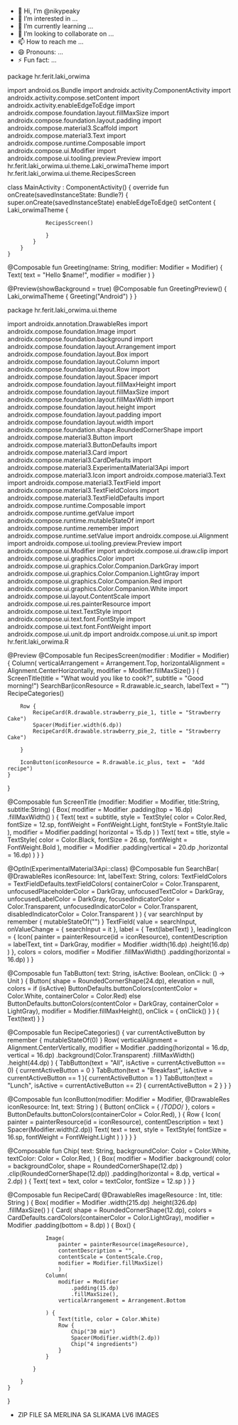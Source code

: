 - 👋 Hi, I’m @nikypeaky
- 👀 I’m interested in ...
- 🌱 I’m currently learning ...
- 💞️ I’m looking to collaborate on ...
- 📫 How to reach me ...
- 😄 Pronouns: ...
- ⚡ Fun fact: ...



package hr.ferit.laki_orwima

import android.os.Bundle
import androidx.activity.ComponentActivity
import androidx.activity.compose.setContent
import androidx.activity.enableEdgeToEdge
import androidx.compose.foundation.layout.fillMaxSize
import androidx.compose.foundation.layout.padding
import androidx.compose.material3.Scaffold
import androidx.compose.material3.Text
import androidx.compose.runtime.Composable
import androidx.compose.ui.Modifier
import androidx.compose.ui.tooling.preview.Preview
import hr.ferit.laki_orwima.ui.theme.Laki_orwimaTheme
import hr.ferit.laki_orwima.ui.theme.RecipesScreen

class MainActivity : ComponentActivity() {
    override fun onCreate(savedInstanceState: Bundle?) {
        super.onCreate(savedInstanceState)
        enableEdgeToEdge()
        setContent {
            Laki_orwimaTheme {

                RecipesScreen()

                }
            }
        }
    }


@Composable
fun Greeting(name: String, modifier: Modifier = Modifier) {
    Text(
        text = "Hello $name!",
        modifier = modifier
    )
}

@Preview(showBackground = true)
@Composable
fun GreetingPreview() {
    Laki_orwimaTheme {
        Greeting("Android")
    }
}


package hr.ferit.laki_orwima.ui.theme

import androidx.annotation.DrawableRes
import androidx.compose.foundation.Image
import androidx.compose.foundation.background
import androidx.compose.foundation.layout.Arrangement
import androidx.compose.foundation.layout.Box
import androidx.compose.foundation.layout.Column
import androidx.compose.foundation.layout.Row
import androidx.compose.foundation.layout.Spacer
import androidx.compose.foundation.layout.fillMaxHeight
import androidx.compose.foundation.layout.fillMaxSize
import androidx.compose.foundation.layout.fillMaxWidth
import androidx.compose.foundation.layout.height
import androidx.compose.foundation.layout.padding
import androidx.compose.foundation.layout.width
import androidx.compose.foundation.shape.RoundedCornerShape
import androidx.compose.material3.Button
import androidx.compose.material3.ButtonDefaults
import androidx.compose.material3.Card
import androidx.compose.material3.CardDefaults
import androidx.compose.material3.ExperimentalMaterial3Api
import androidx.compose.material3.Icon
import androidx.compose.material3.Text
import androidx.compose.material3.TextField
import androidx.compose.material3.TextFieldColors
import androidx.compose.material3.TextFieldDefaults
import androidx.compose.runtime.Composable
import androidx.compose.runtime.getValue
import androidx.compose.runtime.mutableStateOf
import androidx.compose.runtime.remember
import androidx.compose.runtime.setValue
import androidx.compose.ui.Alignment
import androidx.compose.ui.tooling.preview.Preview
import androidx.compose.ui.Modifier
import androidx.compose.ui.draw.clip
import androidx.compose.ui.graphics.Color
import androidx.compose.ui.graphics.Color.Companion.DarkGray
import androidx.compose.ui.graphics.Color.Companion.LightGray
import androidx.compose.ui.graphics.Color.Companion.Red
import androidx.compose.ui.graphics.Color.Companion.White
import androidx.compose.ui.layout.ContentScale
import androidx.compose.ui.res.painterResource
import androidx.compose.ui.text.TextStyle
import androidx.compose.ui.text.font.FontStyle
import androidx.compose.ui.text.font.FontWeight
import androidx.compose.ui.unit.dp
import androidx.compose.ui.unit.sp
import hr.ferit.laki_orwima.R

@Preview
@Composable
fun RecipesScreen(modifier : Modifier = Modifier) {
    Column(
        verticalArrangement = Arrangement.Top,
        horizontalAlignment = Alignment.CenterHorizontally,
        modifier = Modifier.fillMaxSize()
    ) {
        ScreenTitle(title = "What would you like to cook?", subtitle =  "Good morning!")
        SearchBar(iconResource = R.drawable.ic_search, labelText = "")
        RecipeCategories()

        Row {
            RecipeCard(R.drawable.strawberry_pie_1, title = "Strawberry Cake")
            Spacer(Modifier.width(6.dp))
            RecipeCard(R.drawable.strawberry_pie_2, title = "Strawberry Cake")

        }

        IconButton(iconResource = R.drawable.ic_plus, text =  "Add recipe")
    }
}

@Composable
fun ScreenTitle (modifier: Modifier = Modifier, title:String, subtitle:String) {
    Box(
        modifier = Modifier
            .padding(top = 16.dp)
            .fillMaxWidth()
    ) {
        Text(
            text = subtitle,
            style = TextStyle(
                color = Color.Red, fontSize = 12.sp,
                fontWeight = FontWeight.Light, fontStyle = FontStyle.Italic
            ),
            modifier = Modifier.padding(
                horizontal = 15.dp
            )
        )
        Text(
            text = title,
            style = TextStyle(
                color = Color.Black,
                fontSize = 26.sp,
                fontWeight = FontWeight.Bold
            ),
            modifier = Modifier
                .padding(vertical = 20.dp ,horizontal = 16.dp)
        )
    }
}

@OptIn(ExperimentalMaterial3Api::class)
@Composable
fun SearchBar(
    @DrawableRes iconResource: Int,
    labelText: String,
    colors: TextFieldColors = TextFieldDefaults.textFieldColors(
        containerColor = Color.Transparent,
        unfocusedPlaceholderColor = DarkGray,
        unfocusedTextColor = DarkGray,
        unfocusedLabelColor = DarkGray,
        focusedIndicatorColor = Color.Transparent,
        unfocusedIndicatorColor = Color.Transparent,
        disabledIndicatorColor = Color.Transparent
    )
) {
    var searchInput by remember {
        mutableStateOf("")
    }
    TextField(
        value = searchInput,
        onValueChange = { searchInput = it },
        label = {
            Text(labelText)
        },
        leadingIcon = {
            Icon(
                painter = painterResource(id = iconResource),
                contentDescription = labelText,
                tint = DarkGray,
                modifier = Modifier
                    .width(16.dp)
                    .height(16.dp)
            )
        },
        colors = colors,
        modifier = Modifier
            .fillMaxWidth()
            .padding(horizontal = 16.dp)
    )
}

@Composable
fun TabButton(
    text: String,
    isActive: Boolean,
    onClick: () -> Unit
) {
    Button(
        shape = RoundedCornerShape(24.dp),
        elevation = null,
        colors = if (isActive) ButtonDefaults.buttonColors(contentColor =
        Color.White, containerColor = Color.Red) else
            ButtonDefaults.buttonColors(contentColor = DarkGray, containerColor =
            LightGray),
        modifier = Modifier.fillMaxHeight(),
        onClick = { onClick() }
    ) {
        Text(text)
    }
}


@Composable
fun RecipeCategories() {
    var currentActiveButton by remember { mutableStateOf(0) }
    Row(
        verticalAlignment = Alignment.CenterVertically,
        modifier = Modifier
            .padding(horizontal = 16.dp, vertical = 16.dp)
            .background(Color.Transparent)
            .fillMaxWidth()
            .height(44.dp)
    ) {
        TabButton(text = "All", isActive = currentActiveButton == 0) {
            currentActiveButton = 0
        }
        TabButton(text = "Breakfast", isActive = currentActiveButton == 1
        ){
            currentActiveButton = 1
        }
        TabButton(text = "Lunch", isActive = currentActiveButton == 2) {
            currentActiveButton = 2
        }
    }
}


@Composable
fun IconButton(modifier: Modifier = Modifier,
    @DrawableRes iconResource: Int,
    text: String
) {
    Button(
        onClick = { /*TODO*/ },
        colors = ButtonDefaults.buttonColors(containerColor = Color.Red),
    ) {
        Row {
            Icon(
                painter = painterResource(id = iconResource),
                contentDescription = text
            )
            Spacer(Modifier.width(2.dp))
            Text(
                text = text,
                style = TextStyle(
                    fontSize = 16.sp,
                    fontWeight = FontWeight.Light
                )
            )
        }
    }
}

@Composable
fun Chip(
    text: String,
    backgroundColor: Color = Color.White,
    textColor: Color = Color.Red,
) {
    Box(
        modifier = Modifier
            .background(
                color = backgroundColor,
                shape = RoundedCornerShape(12.dp)
            )
            .clip(RoundedCornerShape(12.dp))
            .padding(horizontal = 8.dp, vertical = 2.dp)
    ) {
        Text(
            text = text,
            color = textColor,
            fontSize = 12.sp
        )
    }
}


@Composable
fun RecipeCard(
    @DrawableRes imageResource : Int,
    title: String
) {
    Box(
        modifier = Modifier
            .width(215.dp)
            .height(326.dp)
            .fillMaxSize()
    ) {
        Card(
            shape = RoundedCornerShape(12.dp),
            colors = CardDefaults.cardColors(containerColor = Color.LightGray),
            modifier = Modifier
                .padding(bottom = 8.dp)
        )
        {
            Box() {

                Image(
                    painter = painterResource(imageResource),
                    contentDescription = "",
                    contentScale = ContentScale.Crop,
                    modifier = Modifier.fillMaxSize()
                    )
                Column(
                    modifier = Modifier
                        .padding(15.dp)
                        .fillMaxSize(),
                    verticalArrangement = Arrangement.Bottom

                ) {
                    Text(title, color = Color.White)
                    Row {
                        Chip("30 min")
                        Spacer(Modifier.width(2.dp))
                        Chip("4 ingredients")
                    }
                }

            }

        }
    }
}



+ ZIP FILE SA MERLINA SA SLIKAMA LV6 IMAGES



